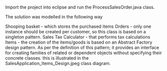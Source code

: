Import the project into eclipse and run the ProcessSalesOrder.java class.

The solution was modelled in the following way

Shooping basket - which stores the purchased items
Orders - only one instance should be created per customer, so this class is based on a singleton pattern.
Sales Tax Calculator - that performs tax calculations
Items - the creation of the items/goods is based on an Abstract Factory design pattern. As per the definition of this pattern; it provides an interface for creating families of related or dependent objects without specifying their concrete classes. this is illustrated in the SalesApplication_Items_Design.jpeg class diagram.
